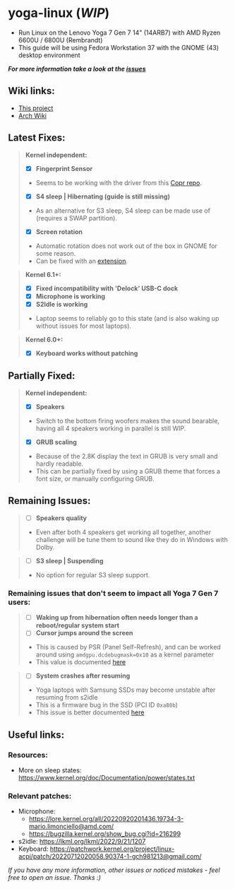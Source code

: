 # yoga-linux (_WIP_)
 - Run Linux on the Lenovo Yoga 7 Gen 7 14" (14ARB7) with AMD Ryzen 6600U / 6800U (Rembrandt)
 - This guide will be using Fedora Workstation 37 with the GNOME (43) desktop environment

_**For more information take a look at the [issues](https://github.com/tomsom/yoga-linux/issues)**_

## Wiki links:
 - [This project](../../wiki)
 - [Arch Wiki](https://wiki.archlinux.org/title/Lenovo_Yoga_7_Gen_7_(14ARB7))

## Latest Fixes:
> **Kernel independent:**
 > - [x] **Fingerprint Sensor**
 > - Seems to be working with the driver from this [Copr repo](https://copr.fedorainfracloud.org/coprs/d-k-bo/libfprint-goodixtls/).
 > - [x] **S4 sleep | Hibernating (guide is still missing)**
 > - As an alternative for S3 sleep, S4 sleep can be made use of (requires a SWAP partition).
 > - [x] **Screen rotation**
 > - Automatic rotation does not work out of the box in GNOME for some reason.
 > - Can be fixed with an [extension](https://github.com/shyzus/gnome-shell-extension-screen-autorotate).
 
> **Kernel 6.1+:**
 > - [x] **Fixed incompatibility with 'Delock' USB-C dock**
 > - [x] **Microphone is working**
 > - [x] **S2Idle is working**
 > - Laptop seems to reliably go to this state (and is also waking up without issues for most laptops).

> **Kernel 6.0+:**
 > - [x] **Keyboard works without patching**

## Partially Fixed:
> **Kernel independent:**
> - [x] **Speakers**
> - Switch to the bottom firing woofers makes the sound bearable, having all 4 speakers working in parallel is still WIP.
> - [X] **GRUB scaling**
> 
> - Because of the 2.8K display the text in GRUB is very small and hardly readable.
> - This can be partially fixed by using a GRUB theme that forces a font size, or manually configuring GRUB.

## Remaining Issues:
> - [ ] **Speakers quality**
> - Even after both 4 speakers get working all together, another challenge will be tune them to sound like they do in Windows with Dolby.

> - [ ] **S3 sleep | Suspending**
> - No option for regular S3 sleep support.

### Remaining issues that don't seem to impact all Yoga 7 Gen 7 users:

 > - [ ] **Waking up from hibernation often needs longer than a reboot/regular system start**
 > - [ ] **Cursor jumps around the screen**
 >  - This is caused by PSR (Panel Self-Refresh), and can be worked around using `amdgpu.dcdebugmask=0x10` as a kernel parameter
 >  - This value is documented [here](https://github.com/torvalds/linux/blob/8813381a62e1f1703f8fbeccc5fa4fcc988be882/drivers/gpu/drm/amd/include/amd_shared.h#L250)

 > - [ ] **System crashes after resuming**
 >  - Yoga laptops with Samsung SSDs may become unstable after resuming from s2idle
 >  - This is a firmware bug in the SSD (PCI ID `0xa80b`)
 >  - This issue is better documented [here](https://github.com/tomsom/yoga-linux/issues/9)

## Useful links:
### Resources:
 - More on sleep states: https://www.kernel.org/doc/Documentation/power/states.txt

### Relevant patches:
 - Microphone:
   - https://lore.kernel.org/all/20220920201436.19734-3-mario.limonciello@amd.com/
   - https://bugzilla.kernel.org/show_bug.cgi?id=216299
 - s2idle: https://lkml.org/lkml/2022/9/21/1207
 - Keyboard: https://patchwork.kernel.org/project/linux-acpi/patch/20220712020058.90374-1-gch981213@gmail.com/

_If you have any more information, other issues or noticed mistakes - feel free to open an issue. Thanks :)_
